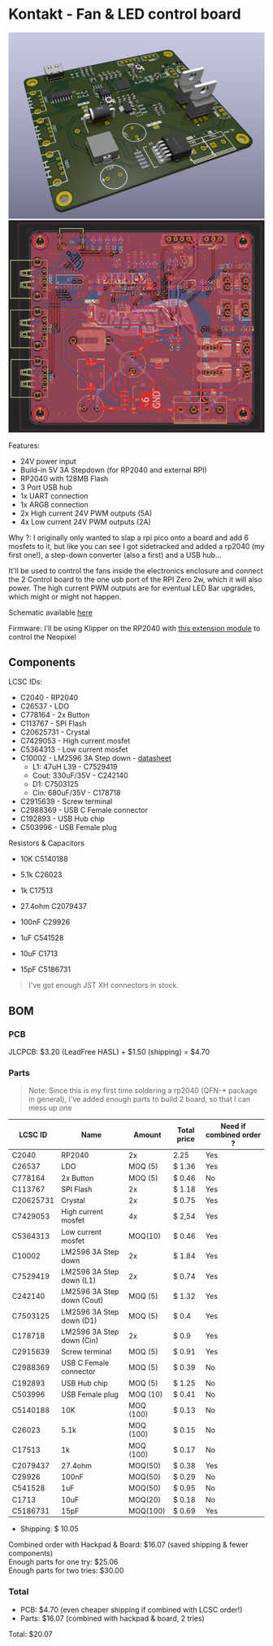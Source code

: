 # Kontakt - Fan & LED control board

![Render](../images/pcb_raytraced.png)
![Routing](../images/pcb_routing.png)

Features:

- 24V power input
- Build-in 5V 3A Stepdown (for RP2040 and external RPI)
- RP2040 with 128MB Flash
- 3 Port USB hub
- 1x UART connection
- 1x ARGB connection
- 2x High current 24V PWM outputs (5A)
- 4x Low current 24V PWM outputs (2A)

Why ?: I originally only wanted to slap a rpi pico onto a board and add 6 mosfets to it, but like you can see I got sidetracked and added a rp2040 (my first one!), a step-down converter (also a first) and a USB hub...

It'll be used to control the fans inside the electronics enclosure and connect the 2 Control board to the one usb port of the RPI Zero 2w, which it will also power. The high current PWM outputs are for eventual LED Bar upgrades, which might or might not happen.

Schematic available [here](../files/schematic.pdf)

Firmware: I'll be using Klipper on the RP2040 with [this extension module](https://github.com/julianschill/klipper-led_effect) to control the Neopixel

## Components

LCSC IDs:

- C2040 - RP2040
- C26537 - LDO
- C778164 - 2x Button
- C113767 - SPI Flash
- C20625731 - Crystal
- C7429053 - High current mosfet
- C5364313 - Low current mosfet
- C10002 - LM2596 3A Step down - [datasheet](https://www.lcsc.com/datasheet/lcsc_datasheet_2410010301_Texas-Instruments-LM2596SX-5-0-NOPB_C10002.pdf)
  - L1: 47uH L39 - C7529419
  - Cout: 330uF/35V - C242140
  - D1: C7503125
  - Cin: 680uF/35V - C178718
- C2915639 - Screw terminal
- C2988369 - USB C Female connector
- C192893 - USB Hub chip
- C503996 - USB Female plug

Resistors & Capacitors

- 10K C5140188
- 5.1k C26023
- 1k C17513
- 27.4ohm C2079437

- 100nF C29926
- 1uF C541528
- 10uF C1713
- 15pF C5186731

> I've got enough JST XH connectors in stock.

## BOM

### PCB

JLCPCB: $3.20 (LeadFree HASL) + $1.50 (shipping) = $4.70

### Parts

> Note: Since this is my first time soldering a rp2040 (QFN-* package in general), I've added enough parts to build 2 board, so that I can mess up one

| LCSC ID   | Name                          | Amount      | Total price | Need if combined order ? |
|-----------|-------------------------------|-------------|-------------|--------------------------|
| C2040     | RP2040                        | 2x          | 2.25        | Yes                      |
| C26537    | LDO                           | MOQ (5)    | $ 1.36     | Yes                      |
| C778164   | 2x Button                     | MOQ (5)    | $ 0.46     | No                       |
| C113767   | SPI Flash                     | 2x         | $ 1.18     | Yes                      |
| C20625731 | Crystal                       | 2x         | $ 0.75     | Yes                      |
| C7429053  | High current mosfet           | 4x         | $ 2,54     | Yes                      |
| C5364313  | Low current mosfet            | MOQ(10)    | $ 0.46     | Yes                      |
| C10002    | LM2596 3A Step down           | 2x         | $ 1.84     | Yes                      |
| C7529419  | LM2596 3A Step down (L1)       | 2x         | $ 0.74     | Yes                      |
| C242140   | LM2596 3A Step down (Cout)     | MOQ (5)    | $ 1.32     | Yes                      |
| C7503125  | LM2596 3A Step down (D1)       | MOQ (5)    | $ 0.4      | Yes                      |
| C178718   | LM2596 3A Step down (Cin)      | 2x         | $ 0.9      | Yes                      |
| C2915639  | Screw terminal                | MOQ (5)    | $ 0.91     | Yes                      |
| C2988369  | USB C Female connector        | MOQ (5)    | $ 0.39     | No                       |
| C192893   | USB Hub chip                  | MOQ (5)    | $ 1.25     | No                       |
| C503996   | USB Female plug               | MOQ (10)   | $ 0.41     | No                       |
| C5140188  | 10K                           | MOQ (100)  | $ 0.13     | No                       |
| C26023    | 5.1k                          | MOQ (100)  | $ 0.15     | No                       |
| C17513    | 1k                            | MOQ (100)  | $ 0.17     | No                       |
| C2079437  | 27.4ohm                       | MOQ(50)    | $ 0.38     | Yes                      |
| C29926    | 100nF                         | MOQ(50)    | $ 0.29     | No                       |
| C541528   | 1uF                           | MOQ(50)    | $ 0.95     | No                       |
| C1713     | 10uF                          | MOQ(20)    | $ 0.18     | No                       |
| C5186731  | 15pF                          | MOQ(100)   | $ 0.69     | Yes                      |

- Shipping: $ 10.05

Combined order with Hackpad & Board: $16.07 (saved shipping & fewer components)  
Enough parts for one try: $25.06  
Enough parts for two tries: $30.00

### Total

- PCB: $4.70 (even cheaper shipping if combined with LCSC order!)
- Parts: $16.07 (combined with hackpad & board, 2 tries)

Total: $20.07
